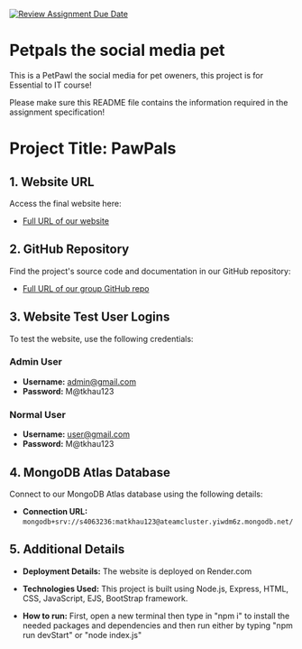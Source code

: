 [![Review Assignment Due Date](https://classroom.github.com/assets/deadline-readme-button-24ddc0f5d75046c5622901739e7c5dd533143b0c8e959d652212380cedb1ea36.svg)](https://classroom.github.com/a/ohvnreiu)
# Petpals the social media pet
This is a PetPawl the social media for pet oweners, this project is for Essential to IT course!

Please make sure this README file contains the information required in the assignment specification!

# Project Title: PawPals

## 1. Website URL
Access the final website here:
- [Full URL of our website](https://projectessen.onrender.com)

## 2. GitHub Repository
Find the project's source code and documentation in our GitHub repository:
- [Full URL of our group GitHub repo](https://github.com/RMIT-Vietnam-Teaching/group-project-cosc3060-2024a-a-team.git)

## 3. Website Test User Logins
To test the website, use the following credentials:

### Admin User
- **Username:** admin@gmail.com
- **Password:** M@tkhau123

### Normal User
- **Username:** user@gmail.com
- **Password:** M@tkhau123

## 4. MongoDB Atlas Database
Connect to our MongoDB Atlas database using the following details:

- **Connection URL:** `mongodb+srv://s4063236:matkhau123@ateamcluster.yiwdm6z.mongodb.net/`

## 5. Additional Details
- **Deployment Details:** The website is deployed on Render.com 

- **Technologies Used:** This project is built using Node.js, Express, HTML, CSS, JavaScript, EJS, BootStrap framework.

- **How to run:** First, open a new terminal then type in "npm i" to install the needed packages and dependencies and then run either by typing "npm run devStart" or "node index.js"

